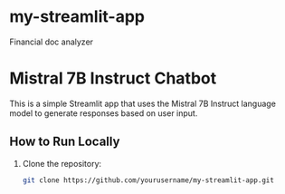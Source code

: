 # my-streamlit-app
Financial doc analyzer

# Mistral 7B Instruct Chatbot

This is a simple Streamlit app that uses the Mistral 7B Instruct language model to generate responses based on user input.

## How to Run Locally

1. Clone the repository:
   ```bash
   git clone https://github.com/yourusername/my-streamlit-app.git

